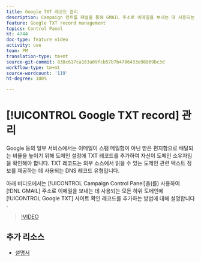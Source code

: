 ```yaml
---
title: Google TXT 레코드 관리
description: Campaign 컨트롤 패널을 통해 GMAIL 주소로 이메일을 보내는 데 사용되는 모든 하위 도메인에 Google TXT 사이트 확인 레코드를 추가할 수 있습니다.
feature: Google TXT record management
topics: Control Panel
kt: 4744
doc-type: feature video
activity: use
team: PM
translation-type: tm+mt
source-git-commit: 838c617ca163a09fcb57b7b4706433e98869bc3d
workflow-type: tm+mt
source-wordcount: '119'
ht-degree: 100%

---
```



# [!UICONTROL Google TXT record] 관리

Google 등의 일부 서비스에서는 이메일이 스팸 메일함이 아닌 받은 편지함으로 배달되는 비율을 높이기 위해 도메인 설정에 TXT 레코드를 추가하여 자신이 도메인 소유자임을 확인해야 합니다. TXT 레코드는 외부 소스에서 읽을 수 있는 도메인 관련 텍스트 정보를 제공하는 데 사용되는 DNS 레코드 유형입니다.

아래 비디오에서는 [!UICONTROL Campaign Control Panel]을(를) 사용하여 [!DNL GMAIL] 주소로 이메일을 보내는 데 사용되는 모든 하위 도메인에 [!UICONTROL Google TXT] 사이트 확인 레코드를 추가하는 방법에 대해 설명합니다 .

>[!VIDEO](https://video.tv.adobe.com/v/32369?quality=12)

## 추가 리소스

* [설명서](https://docs.adobe.com/content/help/ko-KR/control-panel/using/subdomains-and-certificates/managing-txt-records.html)